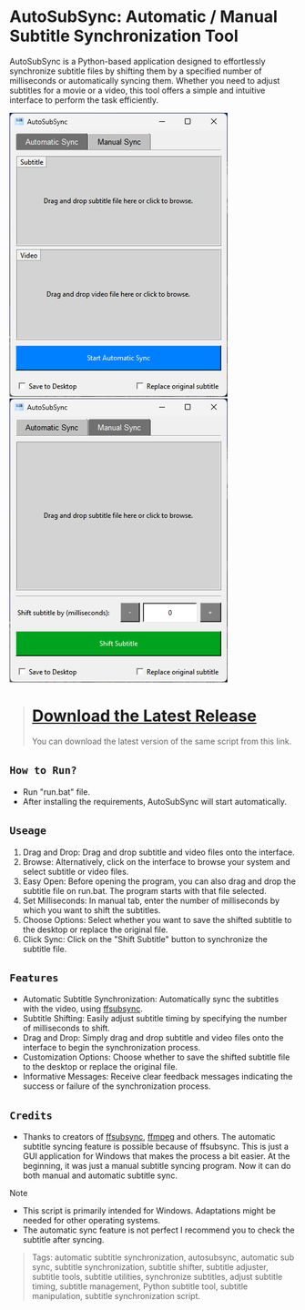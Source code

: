 # AutoSubSync: Automatic / Manual Subtitle Synchronization Tool
AutoSubSync is a Python-based application designed to effortlessly synchronize subtitle files by shifting them by a specified number of milliseconds or automatically syncing them. Whether you need to adjust subtitles for a movie or a video, this tool offers a simple and intuitive interface to perform the task efficiently.

<img title="AutoSubSync" src='images/AutoSubSync2.png'><img title="AutoSubSync" src='images/AutoSubSync1.png'>

> # [Download the Latest Release](https://github.com/denizsafak/AutoSubSync/releases/latest)
> You can download the latest version of the same script from this link.

## `How to Run?`

- Run "run.bat" file.
- After installing the requirements, AutoSubSync will start automatically.

## `Useage`
1) Drag and Drop: Drag and drop subtitle and video files onto the interface.
2) Browse: Alternatively, click on the interface to browse your system and select subtitle or video files.
3) Easy Open: Before opening the program, you can also drag and drop the subtitle file on run.bat. The program starts with that file selected. 
4) Set Milliseconds: In manual tab, enter the number of milliseconds by which you want to shift the subtitles.
5) Choose Options: Select whether you want to save the shifted subtitle to the desktop or replace the original file.
4) Click Sync: Click on the "Shift Subtitle" button to synchronize the subtitle file.

## `Features`
- Automatic Subtitle Synchronization: Automatically sync the subtitles with the video, using [ffsubsync](https://github.com/smacke/ffsubsync).
- Subtitle Shifting: Easily adjust subtitle timing by specifying the number of milliseconds to shift.
- Drag and Drop: Simply drag and drop subtitle and video files onto the interface to begin the synchronization process.
- Customization Options: Choose whether to save the shifted subtitle file to the desktop or replace the original file.
- Informative Messages: Receive clear feedback messages indicating the success or failure of the synchronization process.

## `Credits`
- Thanks to creators of [ffsubsync](https://github.com/smacke/ffsubsync), [ffmpeg](https://www.ffmpeg.org/) and others. The automatic subtitle syncing feature is possible because of ffsubsync. This is just a GUI application for Windows that makes the process a bit easier. At the beginning, it was just a manual subtitle syncing program. Now it can do both manual and automatic subtitle sync.

> [!NOTE]
> - This script is primarily intended for Windows. Adaptations might be needed for other operating systems.
> - The automatic sync feature is not perfect I recommend you to check the subtitle after syncing.

> Tags: automatic subtitle synchronization, autosubsync, automatic sub sync, subtitle synchronization, subtitle shifter, subtitle adjuster, subtitle tools, subtitle utilities, synchronize subtitles, adjust subtitle timing, subtitle management, Python subtitle tool, subtitle manipulation, subtitle synchronization script.
